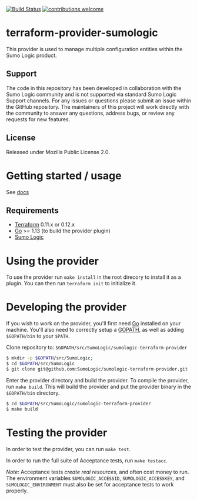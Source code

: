 [![Build Status](https://travis-ci.org/sumologic/sumologic-terraform-provider.svg?branch=master)](https://travis-ci.org/sumologic/sumologic-terraform-provider) [![contributions welcome](https://img.shields.io/badge/contributions-welcome-brightgreen.svg?style=flat)](https://github.com/sumologic/sumologic-terraform-provider/issues)

# terraform-provider-sumologic
This provider is used to manage multiple configuration entities within the Sumo Logic product.

## Support

The code in this repository has been developed in collaboration with the Sumo Logic community and is not supported via standard Sumo Logic Support channels. For any issues or questions please submit an issue within the GitHub repository. The maintainers of this project will work directly with the community to answer any questions, address bugs, or review any requests for new features. 

## License
Released under Mozilla Public License 2.0.

# Getting started / usage

See [docs][10]

Requirements
------------

- [Terraform](https://www.terraform.io/downloads.html) 0.11.x or 0.12.x
- [Go](https://golang.org/doc/install) >= 1.13 (to build the provider plugin)
- [Sumo Logic](https://www.sumologic.com/pricing/)

# Using the provider

To use the provider run `make install` in the root direcory to install it as a plugin. You can then run `terraform init` to initialize it.

# Developing the provider

If you wish to work on the provider, you'll first need [Go](http://www.golang.org) installed on your machine. You'll also need to correctly setup a [GOPATH](http://golang.org/doc/code.html#GOPATH), as well as adding `$GOPATH/bin` to your `$PATH`.

Clone repository to: `$GOPATH/src/SumoLogic/sumologic-terraform-provider`

```sh
$ mkdir -p $GOPATH/src/SumoLogic;
$ cd $GOPATH/src/SumoLogic
$ git clone git@github.com:SumoLogic/sumologic-terraform-provider.git
```

Enter the provider directory and build the provider. To compile the provider, run `make build`. This will build the provider and put the provider binary in the `$GOPATH/bin` directory.

```sh
$ cd $GOPATH/src/SumoLogic/sumologic-terraform-provider
$ make build
```

# Testing the provider

In order to test the provider, you can run `make test`.

In order to run the full suite of Acceptance tests, run `make testacc`.

*Note:* Acceptance tests *create real resources*, and often cost money to run. The environment variables `SUMOLOGIC_ACCESSID`, `SUMOLOGIC_ACCESSKEY`, and `SUMOLOGIC_ENVIRONMENT` must also be set for acceptance tests to work properly.

[0]: https://help.sumologic.com/Manage/Security/Access-Keys
[1]: https://help.sumologic.com/APIs/General_API_Information/Sumo_Logic_Endpoints_and_Firewall_Security
[10]: website/docs/README.md
